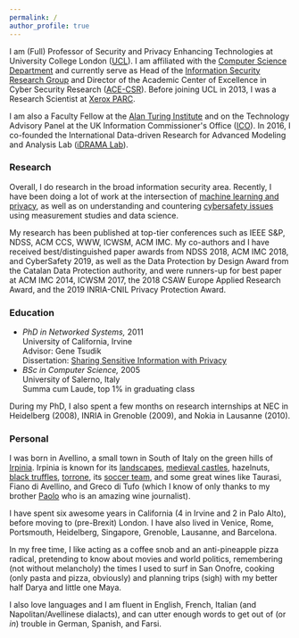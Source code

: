 ```yaml
---
permalink: /
author_profile: true
---
```


I am (Full) Professor of Security and Privacy Enhancing Technologies at University College London ([UCL](http://www.ucl.ac.uk/)). I am affiliated with the [Computer Science Department](http://www.cs.ucl.ac.uk/) and currently serve as Head of the [Information Security Research Group](http://sec.cs.ucl.ac.uk/) and Director of the Academic Center of Excellence in Cyber Security Research ([ACE-CSR](http://sec.cs.ucl.ac.uk/ace_csr/)). 
Before joining UCL in 2013, I was a Research Scientist at [Xerox PARC](http://www.parc.com/).

I am also a Faculty Fellow at the [Alan Turing Institute](https://emilianodc.com/index.html) and on the Technology Advisory Panel at the UK Information Commissioner's Office ([ICO](https://ico.org.uk/)). In 2016, I co-founded the International Data-driven Research for Advanced Modeling and Analysis Lab ([iDRAMA Lab](https://idrama.science/)).

### Research

Overall, I do research in the broad information security area. Recently, I have been doing a lot of work at the intersection of [machine learning and privacy](https://emilianodc.com/privacyML), as well as on understanding and countering [cybersafety issues](https://emilianodc.com/cybersafety/) using measurement studies and data science.

My research has been published at top-tier conferences such as IEEE S&P, NDSS, ACM CCS, WWW, ICWSM, ACM IMC. My co-authors and I have received best/distinguished paper awards from NDSS 2018, ACM IMC 2018, and CyberSafety 2019, as well as the Data Protection by Design Award from the Catalan Data Protection authority, and were runners-up for best paper at ACM IMC 2014, ICWSM 2017, the 2018 CSAW Europe Applied Research Award, and the 2019 INRIA-CNIL Privacy Protection Award.

### Education
- *PhD in Networked Systems,* 2011   
  University of California, Irvine  
  Advisor: Gene Tsudik  
  Dissertation: [Sharing Sensitive Information with Privacy](https://emilianodc.com/PAPERS/dissertation.pdf) 
- *BSc in Computer Science,* 2005  
  University of Salerno, Italy  
  Summa cum Laude, top 1% in graduating class
 
During my PhD, I also spent a few months on research internships at NEC in Heidelberg (2008), INRIA in Grenoble (2009), and Nokia in Lausanne (2010).

### Personal
I was born in Avellino, a small town in South of Italy on the green hills of [Irpinia](https://en.wikipedia.org/wiki/Irpinia). Irpinia is known for its [landscapes](https://web.unisa.it/en/campus-life/surroundings/irpinia), [medieval castles](http://www.irpinia24.it/wp/wp-content/uploads/2016/12/header.jpg), hazelnuts, [black truffles](https://www.ecoturismocampania.it/wp-content/uploads/2015/10/tartufo-nero-di-bagnoli-irpino.jpg), [torrone](http://www.italymagazine.com/sites/default/files/story/torrone.jpg), its [soccer team](https://en.wikipedia.org/wiki/U.S._Avellino_1912), and some great wines like Taurasi, Fiano di Avellino, and Greco di Tufo (which I know of only thanks to my brother [Paolo](http://tipicamente.it/curatori/paolo-de-cristofaro/) who is an amazing wine journalist).  

I have spent six awesome years in California (4 in Irvine and 2 in Palo Alto), before moving to (pre-Brexit) London. I have also lived in Venice, Rome, Portsmouth, Heidelberg, Singapore, Grenoble, Lausanne, and Barcelona.  

In my free time, I like acting as a coffee snob and an anti-pineapple pizza radical, pretending to know about movies and world politics, remembering (not without melancholy) the times I used to surf in San Onofre, cooking (only pasta and pizza, obviously) and planning trips (sigh) with my better half Darya and little one Maya.  

I also love languages and I am fluent in English, French, Italian (and Napolitan/Avellinese dialacts), and can utter enough words to get out of (or _in_) trouble in German, Spanish, and Farsi.